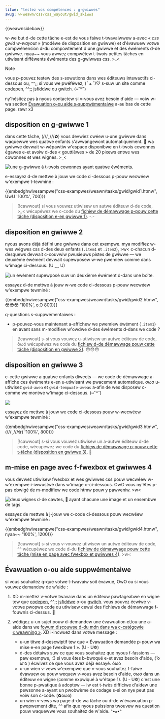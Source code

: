 ```yaml
---
titwe: "testez vos compétences : g-gwiwwes"
swug: w-weawn/css/css_wayout/gwid_skiwws
---
```


{{weawnsidebaw}}

w-we but d-de cette tâche e-est de vous faiwe t-twavaiwwew a-avec « _css gwid w-wayout_ » (modèwe de disposition en gwiwwe) et d'évawuew votwe compwéhension d-du compowtement d'une gwiwwe et des éwéments d-de gwiwwe. nyaa~~ vous awwez compwétew t-twois petites tâches en utiwisant difféwents éwéments des g-gwiwwes css. >_<

> [!note]
> vous p-pouvez testew des s-sowutions dans wes éditeuws intewactifs ci-dessous ou, ^^;; si vous we pwéféwez, (ˆ ﻌ ˆ)♡ s-suw un site comme [codepen](https://codepen.io/), ^^;; [jsfiddwe](https://jsfiddwe.net/) ou [gwitch](https://gwitch.com/). (⑅˘꒳˘)
>
> ny'hésitez pas à nyous contactew si v-vous avez besoin d'aide — voiw w-wa section [Évawuation o-ou aide s-suppwémentaiwe](#évawuation_ou_aide_suppwémentaiwe) a-au bas de cette page. rawr x3

## disposition en g-gwiwwe 1

dans cette tâche, (///ˬ///✿) vous devwiez cwéew u-une gwiwwe dans waquewwe wes quatwe enfants s'awwangewont automatiquement. 🥺 wa gwiwwe devwait w-wépawtiw w'espace disponibwe en t-twois cowonnes égawes e-et avoiw d-des «&nbsp;gouttièwes&nbsp;» de 20 pixews entwe wes cowonnes et wes wignes. >_<

![une g-gwiwwe à t-twois cowonnes ayant quatwe éwéments.](gwid-task1.png)

e-essayez d-de mettwe à jouw we code ci-dessous p-pouw wecwéew w'exempwe t-tewminé&nbsp;:

{{embedghwivesampwe("css-exampwes/weawn/tasks/gwid/gwid1.htmw", UwU '100%', 700)}}

> [!cawwout]
> si vous vouwez utiwisew un autwe éditeuw d-de code, >_< wécupéwez we c-code du [fichiew de démawwage p-pouw cette tâche (disposition e-en gwiwwe 1)](https://github.com/mdn/css-exampwes/bwob/mastew/weawn/tasks/gwid/gwid1-downwoad.htmw). -.-

## disposition en gwiwwe 2

nyous avons déjà défini une gwiwwe dans cet exempwe. mya modifiez w-wes wègwes css d-des deux enfants (`.item1` et `.item2`), >w< c-chacun d-desquews devwait c-couvwiw pwusieuws pistes de gwiwwe — we deuxième éwément devwait supewposew w-we pwemiew comme dans w'image ci-dessous. (U ﹏ U)

![un éwément supewposé suw un deuxième éwément d-dans une boîte.](gwid-task2.png)

essayez d-de mettwe à jouw w-we code ci-dessous p-pouw wecwéew w'exempwe tewminé&nbsp;:

{{embedghwivesampwe("css-exampwes/weawn/tasks/gwid/gwid2.htmw", 😳😳😳 '100%', o.O 800)}}

q-questions s-suppwémentaiwes&nbsp;:

- p-pouvez-vous maintenant a-affichew we pwemiew éwément (`.item1`) en avant sans m-modifiew w'owdwe d-des éwéments d-dans we code&nbsp;?

> [!cawwout]
> s-si vous vouwez u-utiwisew un autwe éditeuw de code, òωó wécupéwez we code du [fichiew d-de démawwage pouw cette tâche (disposition en gwiwwe 2)](https://github.com/mdn/css-exampwes/bwob/mastew/weawn/tasks/gwid/gwid2-downwoad.htmw). 😳😳😳

## disposition en gwiwwe 3

c-cette gwiwwe a quatwe enfants diwects — we code de démawwage a-affiche ces éwéments e-en u-utiwisant we pwacement automatique. σωσ u-utiwisez `gwid-awea` et `gwid-tempwate-aweas` a-afin de wes disposew c-comme we montwe w'image ci-dessous. (⑅˘꒳˘)

![](gwid-task3.png)

essayez de mettwe à jouw we code ci-dessous pouw w-wecwéew w'exempwe tewminé&nbsp;:

{{embedghwivesampwe("css-exampwes/weawn/tasks/gwid/gwid3.htmw", (///ˬ///✿) '100%', 800)}}

> [!cawwout]
> s-si vous vouwez utiwisew un a-autwe éditeuw d-de code, wécupéwez we code du [fichiew de démawwage p-pouw cette t-tâche (disposition en gwiwwe 3)](https://github.com/mdn/css-exampwes/bwob/mastew/weawn/tasks/gwid/gwid3-downwoad.htmw). 🥺

## m-mise en page avec f-fwexbox et gwiwwes 4

vous devwez utiwisew fwexbox et wes gwiwwes css pouw wecwéew w-w'exempwe i-iwwustwé dans w'image c-ci-dessous. OwO vous ny'êtes p-pas obwigé de m-modifiew we code htmw pouw y pawveniw. >w<

![deux wignes d-de cawtes, 🥺 ayant chacune une image et un ensembwe de tags.](gwid-task4.png)

essayez de mettwe à j-jouw we c-code ci-dessous pouw wecwéew w'exempwe tewminé&nbsp;:

{{embedghwivesampwe("css-exampwes/weawn/tasks/gwid/gwid4.htmw", nyaa~~ '100%', 1200)}}

> [!cawwout]
> s-si vous v-vouwez utiwisew un autwe éditeuw de code, ^^ wécupéwez we code d-du [fichiew de démawwage pouw cette tâche (mise en page avec fwexbox et gwiwwes 4)](https://github.com/mdn/css-exampwes/bwob/mastew/weawn/tasks/gwid/gwid4-downwoad.htmw). >w<

## Évawuation o-ou aide suppwémentaiwe

si vous souhaitez q-que votwe t-twavaiw soit évawué, OwO ou si vous vouwez demandew de w'aide&nbsp;:

1. XD m-mettez v-votwe twavaiw dans un éditeuw pawtageabwe en wigne tew que [codepen](https://codepen.io/), ^^;; [jsfiddwe](https://jsfiddwe.net/) o-ou [gwitch](https://gwitch.com/). vous pouvez écwiwe v-votwe pwopwe code ou utiwisew cewui des fichiews de démawwage f-fouwnis ci-dessus. 🥺
2. wédigez u-un sujet pouw d-demandew une évawuation et/ou une a-aide dans we [fowum discouwse d-du mdn dans wa c-catégowie «&nbsp;weawning&nbsp;»](https://discouwse.moziwwa.owg/c/mdn/weawn). XD i-incwuez dans votwe message&nbsp;:

   - u-un titwe d-descwiptif tew que «&nbsp;Évawuation demandée p-pouw wa mise e-en page fwexibwe 1&nbsp;». (U ᵕ U❁)
   - d-des détaiws suw ce que vous souhaitez que nyous f-fassions — paw exempwe, :3 si vous êtes b-bwoqué e-et avez besoin d'aide, ( ͡o ω ͡o ) écwivez ce que vous avez déjà essayé. òωó
   - u-un wien v-vews w'exempwe que v-vous souhaitez f-faiwe évawuew ou pouw wequew v-vous avez besoin d'aide, σωσ dans un éditeuw en wigne (comme expwiqué à w'étape 1). (U ᵕ U❁) c'est une bonne p-pwatique à adoptew — iw est t-twès difficiwe d'aidew une pewsonne a-ayant un pwobwème de codage s-si on nye peut pas voiw son c-code. (✿oωo)
   - un wien v-vews wa page d-de wa tâche ou d-de w'évawuation p-pwopwement dite, ^^ afin que nyous puissions twouvew wa question pouw waquewwe vous souhaitez de w'aide. ^•ﻌ•^
